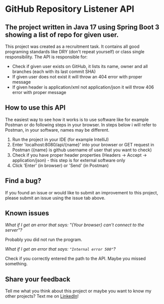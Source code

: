 # GitHub Repository Listener API

## The project written in Java 17 using Spring Boot 3 showing a list of repo for given user.

This project was created as a recruitment task. It contains all good programing standards like DRY 
(don't repeat yourself) or class single responsibility. The API is responsible for:

* Check if given user exists on GitHub, it lists its name, owner and all branches (each with its last commit SHA)
* If given user does not exist it will throw an 404 error with proper message
* If given header is application/xml not application/json it will throw 406 error with proper message

## How to use this API

The easiest way to see how it works is to use software like for example Postman or do following steps 
in your browser. In steps below i will refer to Postman, in your software, names may be different.

1. Run the project in your IDE (for example IntelliJ)
2. Enter 'localhost:8080/api/{name}' into your browser or GET request in Postman ({name} is github username of user that you want to check)
3. Check if you have proper header properties (Headers -> Accept -> application/json) - this step is for external software only
4. Click 'Enter' (in browser) or 'Send' (in Postman)

## Find a bug?

If you found an issue or would like to submit an improvement to this project, 
please submit an issue using the issue tab above.

## Known issues

*What if I get an error that says: "{Your browser} can't connect to the server"?*

Probably you did not run the program.

*What if I get an error that says: `"Internal error 500"`?*

Check if you correctly entered the path to the API. Maybe you missed something.

## Share your feedback

Tell me what you think about this project or maybe you want to know my other projects? 
Text me on [LinkedIn](https://www.linkedin.com/in/kacper-walat-6a8166262/)!
